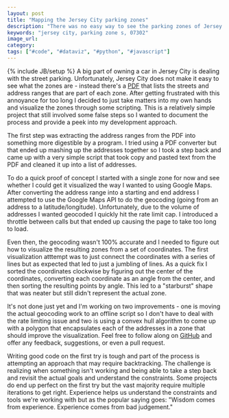 ```yaml
---
layout: post
title: "Mapping the Jersey City parking zones"
description: "There was no easy way to see the parking zones of Jersey City on a map so I decided to use the PDF they provided to generate a map."
keywords: "jersey city, parking zone s, 07302"
image_url:
category:
tags: ["#code", "#dataviz", "#python", "#javascript"]
---
```

{% include JB/setup %}
A big part of owning a car in Jersey City is dealing with the street parking. Unfortunately, Jersey City does not make it easy to see what the zones are - instead there's a <a href="http://jcparking.org/PDF/ZONE%20PERMITS%20ALL%20ZONES.pdf" target="_blank">PDF</a> that lists the streets and address ranges that are part of each zone. After getting frustrated with this annoyance for too long I decided to just take matters into my own hands and visualize the zones through some scripting. This is a relatively simple project that still involved some false steps so I wanted to document the process and provide a peek into my development approach.

The first step was extracting the address ranges from the PDF into something more digestible by a program. I tried using a PDF converter but that ended up mashing up the addresses together so I took a step back and came up with a very simple script that took copy and pasted text from the PDF and cleaned it up into a list of addresses.

To do a quick proof of concept I started with a single zone for now and see whether I could get it visualized the way I wanted to using Google Maps. After converting the address range into a starting and end address I attempted to use the Google Maps API to do the geocoding (going from an address to a latitude/longitude). Unfortunately, due to the volume of addresses I wanted geocoded I quickly hit the rate limit cap. I introduced a throttle between calls but that ended up causing the page to take too long to load.

Even then, the geocoding wasn't 100% accurate and I needed to figure out how to visualize the resulting zones from a set of coordinates. The first visualization atttempt was to just connect the coordinates with a series of lines but as expected that led to just a jumbling of lines. As a quick fix I sorted the coordinates clockwise by figuring out the center of the coordinates, converting each coordinate as an angle from the center, and then sorting the resulting points by angle. This led to a "starburst" shape that was neater but still didn't represent the actual zone.

It's not done just yet and I'm working on two improvements - one is moving the actual geocoding work to an offline script so I don't have to deal with the rate limiting issue and two is using a convex hull algorithm to come up with a polygon that encapsulates each of the addresses in a zone that should improve the visualization. Feel free to follow along on <a href="https://github.com/dangoldin/jersey-city-open-data" target="_blank">GitHub</a> and offer any feedback, suggestions, or even a pull request.

Writing good code on the first try is tough and part of the process is attempting an approach that may require backtracking. The challenge is realizing when something isn't working and being able to take a step back and revisit the actual goals and understand the constraints. Some projects do end up perfect on the first try but the vast majority require multiple iterations to get right. Experience helps us understand the constraints and tools we're working with but as the popular saying goes: "Wisdom comes from experience. Experience comes from bad judgement."
